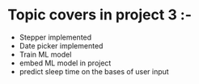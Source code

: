 # Topic covers in project 3 :-

- Stepper implemented 
- Date picker implemented 
- Train ML model
- embed ML model in project
- predict sleep time on the bases of user input
  
